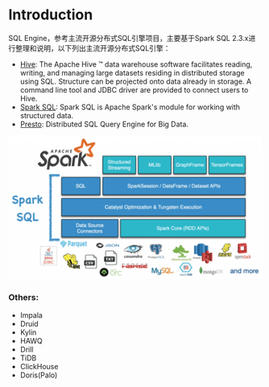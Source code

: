 # Introduction

SQL Engine，参考主流开源分布式SQL引擎项目，主要基于Spark SQL 2.3.x进行整理和说明，以下列出主流开源分布式SQL引擎：

* [Hive](https://cwiki.apache.org/confluence/display/Hive): The Apache Hive ™ data warehouse software facilitates reading, writing, and managing large datasets residing in distributed storage using SQL. Structure can be projected onto data already in storage. A command line tool and JDBC driver are provided to connect users to Hive.
* [Spark SQL](https://spark.apache.org/sql/): Spark SQL is Apache Spark's module for working with structured data.
* [Presto](https://prestodb.io/docs/current/): Distributed SQL Query Engine for Big Data.

![Spark SQL](.gitbook/assets/sparksql.png)

### Others:

* Impala
* Druid
* Kylin
* HAWQ
* Drill
* TiDB
* ClickHouse
* Doris(Palo)

